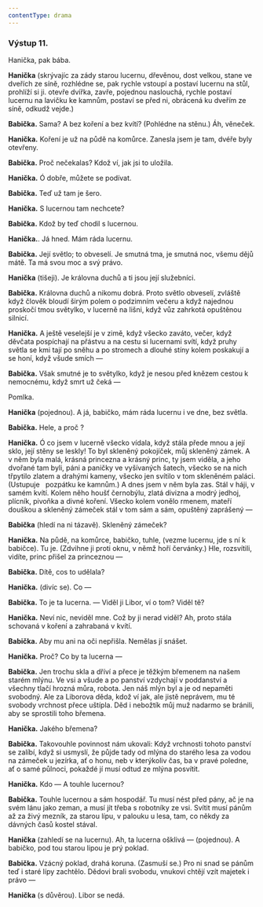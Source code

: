 ```yaml
---
contentType: drama
---
```


<section>

### Výstup 11.

Hanička, pak bába.

**Hanička** (skrývajíc za zády starou lucernu, dřevěnou, dost velkou, stane ve dveřích ze síně, rozhlédne se, pak rychle vstoupí a postaví lucernu na stůl, prohlíží si ji. otevře dvířka, zavře, pojednou naslouchá, rychle postaví lucernu na lavičku ke kamnům, postaví se před ni, obrácená ku dveřím ze síně, odkudž vejde.)

**Babička.** Sama? A bez koření a bez kvítí? (Pohlédne na stěnu.) Áh, věneček.

**Hanička.** Koření je už na půdě na komůrce. Zanesla jsem je tam, dvéře byly otevřeny.

**Babička.** Proč nečekalas? Kdož ví, jak jsi to uložila.  

**Hanička.** Ó dobře, můžete se podívat.

**Babička.** Teď už tam je šero.

**Hanička.** S lucernou tam nechcete?

**Babička.** Kdož by teď chodil s lucernou.       

**Hanička.**. Já hned. Mám ráda lucernu.

**Babička.** Její světlo; to obveselí. Je smutná tma, je smutná noc, všemu dějů mátě. Ta má svou moc a svý právo.

**Hanička** (tišeji). Je královna duchů a ti jsou její služebníci.

**Babička.** Královna duchů a nikomu dobrá. Proto světlo obveselí, zvláště když člověk bloudí širým polem o podzimním večeru a když najednou proskočí tmou světylko, v lucerně na lišni, když vůz zahrkotá opuštěnou silnicí.

**Hanička.** A ještě veselejší je v zimě, když všecko zaváto, večer, když děvčata pospíchají na přástvu a na cestu si lucernami svítí, když pruhy světla se kmi tají po sněhu a po stromech a dlouhé stíny kolem poskakují a se honí, když všude smích —

**Babička.** Však smutné je to světylko, když je nesou před knězem cestou k nemocnému, když smrt už čeká —

</section>

<section>

Pomlka.

**Hanička** (pojednou). A já, babičko, mám ráda lucernu i ve dne, bez světla.

**Babička.** Hele, a proč ?

**Hanička.** Ó co jsem v lucerně všecko vídala, když stála přede mnou a její sklo, její stěny se leskly! To byl skleněný pokojíček, můj skleněný zámek. A v něm byla malá, krásná princezna a krásný princ, ty jsem viděla, a jeho dvořané tam byli, páni a paničky ve vyšívaných šatech, všecko se na nich třpytilo zlatem a drahými kameny, všecko jen svítilo v tom skleněném paláci. (Ustupuje   pozpátku ke kamnům.) A dnes jsem v něm byla zas. Stál v háji, v samém kvítí. Kolem něho houšť černobýlu, zlatá divizna a modrý jedhoj, plícník, pivoňka a divné koření. Všecko kolem vonělo rmenem, mateří douškou a skleněný zámeček stál v tom sám a sám, opuštěný zaprášený —

**Babička** (hledí na ni tázavě). Skleněný zámeček?

**Hanička.** Na půdě, na komůrce, babičko, tuhle, (vezme lucernu, jde s ní k babičce). Tu je. (Zdvihne ji proti oknu, v němž hoří červánky.) Hle, rozsvítili, vidíte, princ přišel za princeznou —

**Babička.** Dítě, cos to udělala?

**Hanička.** (divíc se). Co —

**Babička.** To je ta lucerna. — Viděl ji Libor, ví o tom? Viděl tě?

**Hanička.** Neví nic, neviděl mne. Což by ji nerad viděl? Ah, proto stála schovaná v koření a zahrabaná v kvítí.

**Babička.** Aby mu ani na oči nepřišla. Nemělas jí snášet.

**Hanička.** Proč? Co by ta lucerna — 

**Babička.** Jen trochu skla a dříví a přece je těžkým břemenem na našem starém mlýnu. Ve vsi a všude a po panství vzdychají v poddanství a všechny tlačí hrozná můra, robota. Jen náš mlýn byl a je od nepaměti svobodný. Ale za Liborova děda, kdož ví jak, ale jistě neprávem, mu té svobody vrchnost přece uštípla. Děd i nebožtík můj muž nadarmo se bránili, aby se sprostili toho břemena.

**Hanička.** Jakého břemena?

**Babička.** Takovouhle povinnost nám ukovali: Když vrchnosti tohoto panství se zalíbí, když si usmyslí, že půjde tady od mlýna do starého lesa za vodou na zámeček u jezírka, ať o honu, neb v kterýkoliv čas, ba v pravé poledne, ať o samé půlnoci, pokaždé jí musí odtud ze mlýna posvítit.

**Hanička.** Kdo — A touhle lucernou?

**Babička.** Touhle lucernou a sám hospodář. Tu musí nést před pány, ač je na svém lánu jako zeman, a musí jít třeba s robotníky ze vsi. Svítit musí pánům až za živý mezník, za starou lípu, v palouku u lesa, tam, co někdy za dávných časů kostel stával.

**Hanička** (zahledí se na lucernu). Ah, ta lucerna ošklivá — (pojednou). A babičko, pod tou starou lipou je prý poklad.

**Babička.** Vzácný poklad, drahá koruna. (Zasmuší se.) Pro ni snad se pánům teď i staré lípy zachtělo. Dědovi brali svobodu, vnukovi chtějí vzít majetek i právo —

**Hanička** (s důvěrou). Libor se nedá.

</section>
